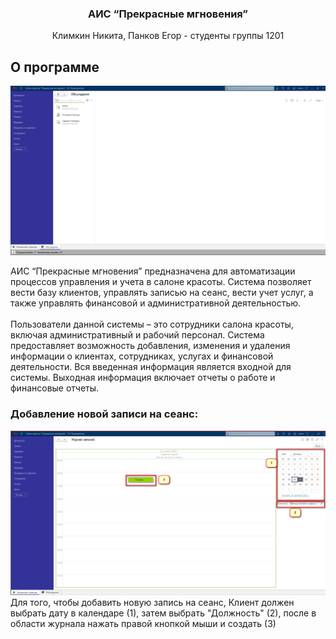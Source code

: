 

<h3 align="center">АИС “Прекрасные мгновения”</h3>
 <p align="center">
   Климкин Никита, Панков Егор - студенты группы 1201 </p>

## О программе

<img src="pictures/image.png" alt="Главное окно"/>

АИС “Прекрасные мгновения” предназначена для автоматизации процессов управления и учета в салоне красоты. Система позволяет вести базу клиентов, управлять записью на сеанс, вести учет услуг, а также управлять финансовой и административной деятельностью.<br /> <br />
Пользователи данной системы – это сотрудники салона красоты, включая административный и рабочий персонал. Система предоставляет возможность добавления, изменения и удаления информации о клиентах, сотрудниках, услугах и финансовой деятельности. Вся введенная информация является входной для системы. Выходная информация включает отчеты о работе и финансовые отчеты.

### Добавление новой записи на сеанс: <br/>

<img src="pictures/image2(1).png" alt="Шаг 1"/>
Для того, чтобы добавить новую запись на сеанс, Клиент должен выбрать дату в календаре (1), затем выбрать "Должность" (2), после в области журнала нажать правой кнопкой мыши и создать (3)<br /> <br />

